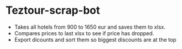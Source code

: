 # Teztour-scrap-bot
* Takes all hotels from 900 to 1650 eur and saves them to xlsx.
* Compares prices to last xlsx to see if price has dropped.
* Export dicounts and sort them so biggest discounts are at the top
